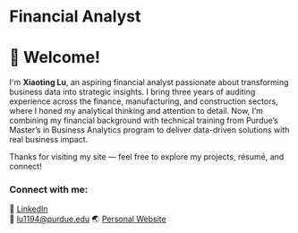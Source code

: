 # Financial Analyst
# 👋 Welcome!
I'm **Xiaoting Lu**, an aspiring financial analyst passionate about transforming business data into strategic insights. I bring three years of auditing experience across the finance, manufacturing, and construction sectors, where I honed my analytical thinking and attention to detail. Now, I’m combining my financial background with technical training from Purdue’s Master’s in Business Analytics program to deliver data-driven solutions with real business impact.

Thanks for visiting my site — feel free to explore my projects, résumé, and connect!


### Connect with me:
🔗 [LinkedIn](https://www.linkedin.com/in/xiaoting-lu-a5a2972b7)  
📧 [lu1194@purdue.edu](mailto:lu1194@purdue.edu)
🌏 [Personal Website](https://xtlu1995.wixsite.com/xiaoting-lu) 
